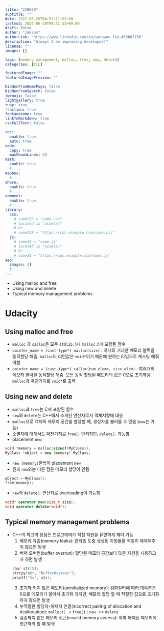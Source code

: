 ```yaml
---
title: "220620"
subtitle: ""
date: 2022-06-20T04:51:11+09:00
lastmod: 2022-06-20T04:51:11+09:00
draft: false
author: "Jaksam"
authorLink: "https://www.linkedin.com/in/sangwon-lee-459b63156"
description: "Always I am improving developer!"
license: ""
images: []

tags: [memory_management, malloc, free, new, delete]
categories: [TIL]

featuredImage: ""
featuredImagePreview: ""

hiddenFromHomePage: false
hiddenFromSearch: false
twemoji: false
lightgallery: true
ruby: true
fraction: true
fontawesome: true
linkToMarkdown: true
rssFullText: false

toc:
  enable: true
  auto: true
code:
  copy: true
  maxShownLines: 50
math:
  enable: true
  # ...
mapbox:
  # ...
share:
  enable: true
  # ...
comment:
  enable: true
  # ...
library:
  css:
    # someCSS = "some.css"
    # located in "assets/"
    # Or
    # someCSS = "https://cdn.example.com/some.css"
  js:
    # someJS = "some.js"
    # located in "assets/"
    # Or
    # someJS = "https://cdn.example.com/some.js"
seo:
  images: []
  # ...
---
```

* Using malloc and free
* Using new and delete
* Typical memory management problems
<!--more-->
# Udacity
## Using malloc and free
* `malloc` 과 `calloc`은 모두 `stdlib.h`나 `malloc.h`에 포함된 함수
* `pointer_name = (cast-type*) malloc(size)` : 하나의 거대한 메모리 블럭을 동적할당 해줌. `malloc`의 리턴값은 `void*`이기 때문에 원하는 타입으로 캐스팅 해줘야함
* `pointer_name = (cast-type*) calloc(num_elems, size_elem)` : 여러개의 메모리 블럭을 동적할당 해줌. 모든 동적 할당된 메모리의 값은 0으로 초기화됨. `malloc`과 마찬가지로 `void*`로 출력
## Using new and delete
* `malloc`과 `free`는 C에 포함된 함수
* `new`와 `delete`는 C++에서 소개된 연산자로서 객체지향에 대응
* `malloc`으로 객체의 메모리 공간을 할당할 때, 생성자를 불러올 수 없음 (`new`는 가능)
* 소멸자에 대해서도 마찬가지로 `free`는 안되지만, `delete`는 가능함
* placement `new`: 
```cpp
void *memory = malloc(sizeof(MyClass));
MyClass *object = new (memory) MyClass;
```
* `new (memory)`문법이 placement `new`
* 원래 `new`와는 다른 점은 메모리 할당이 안됨
```cpp
object->~MyClass();
free(memory);
```
* `new`와 `delete`는 연산자로 overloading이 가능함
```cpp
void* operator new(size_t size);
void operator delete(void*);
```

## Typical memory management problems
* C++의 최고의 장점은 프로그래머가 직접 자원을 유연하게 제어 가능
	1. 메모리 유출(memory leaks): 런타임 도중 생성된 자원들을 적절히 해제해주지 않으면 발생
	2. 버퍼 오버런(buffer overrun): 할당된 메모리 공간보다 많은 자원을 사용하고자 하면 발생
	```cpp
	char str[5];
	strcpy(str, "BufferOverrun");
	printf("%s", str);
	```
	3. 초기화 되지 않은 메모리(uninitialized memory): 컴파일러에 따라 대부분은 0으로 메모리가 알아서 초기화 되지만, 메모리 할당 할 때 적절한 값으로 초기화 하지 않으면 발생
	4. 부적절한 할당자-해제자 연결(incorrect pairing of allocation and deallocation): `malloc()` -> `free()` : `new` ->> `delete`
	5. 검증되지 않은 메모리 접근(invalid memory access): 이미 해제된 메모리에 접근하려 할 때 발생
